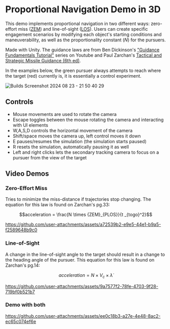 # Proportional Navigation Demo in 3D
This demo implements proportional navigation in two different ways: zero-effort miss ([ZEM](ProNav%20Demo/Assets/ZeroEffortMiss.cs)) and line-of-sight ([LOS](ProNav%20Demo/Assets/LineOfSight.cs)). Users can create specific engagement scenarios by modifying each object's starting conditions and maneuverability, as well as the proportionality constant ($N$) for the pursuers. 

Made with Unity. The guidance laws are from Ben Dickinson's ["Guidance Fundamentals Tutorial"](https://www.youtube.com/playlist?list=PLcmbTy9X3gXt02z1wNy4KF5ui0tKxdQm7) series on Youtube and Paul Zarchan's [Tactical and Strategic Missile Guidance (6th ed)](https://arc.aiaa.org/doi/10.2514/4.868948).   

In the examples below, the green pursuer always attempts to reach where the target (red) currently is, it is essentially a control experiment. 

![Builds Screenshot 2024 08 23 - 21 50 40 29](https://github.com/user-attachments/assets/1f516309-a40e-4bb0-999c-441b838d6ec3)

## Controls ##
- Mouse movements are used to rotate the camera
- Escape toggles between the mouse rotating the camera and interacting with UI elements
- W,A,S,D controls the horizontal movement of the camera
- Shift/space moves the camera up, left control moves it down
- E pauses/resumes the simulation (the simulation starts paused)
- R resets the simulation, automatically pausing it as well
- Left and right clicks lets the secondary tracking camera to focus on a pursuer from the view of the target

## Video Demos ##

### Zero-Effort Miss
Tries to minimize the miss-distance if trajectories stop changing. The equation for this law is found on Zarchan's pg.33:

$$acceleration = \frac{N \times {ZEM}_{PLOS}}{t _{togo}^2}$$

https://github.com/user-attachments/assets/a72539b2-e9e5-44e1-b9a5-f2589648b9c0

### Line-of-Sight
A change in the line-of-sight angle to the target should result in a change to the heading angle of the pursuer. This equation for this law is found on Zarchan's pg.14:

$$acceleration = N \times V_c \times \dot\lambda$$

https://github.com/user-attachments/assets/9a7577f2-78fe-4703-9f28-719bf0b521b7
 
### Demo with both
https://github.com/user-attachments/assets/ee0c18b3-a27e-4e48-8ac2-ec65c074ef6e
